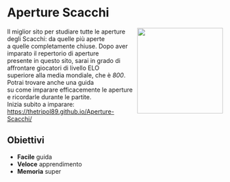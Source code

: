 Aperture Scacchi
====================
<img align="right" width="200" src="https://www.chess.com/bundles/web/images/brand/chesscom_pawn.b51896bf.png">

Il miglior sito per studiare tutte le aperture degli Scacchi: da quelle più aperte <br />
a quelle completamente chiuse. Dopo aver imparato il repertorio di aperture  <br />
presente in questo sito, sarai in grado di affrontare giocatori di livello ELO <br />
superiore alla media mondiale, che è <i>800</i>. Potrai trovare anche una guida <br />
su come imparare efficacemente le aperture e ricordarle durante le partite. <br />
Inizia subito a imparare: https://thetripol89.github.io/Aperture-Scacchi/

## Obiettivi
* **Facile** guida
* **Veloce** apprendimento
* **Memoria** super
